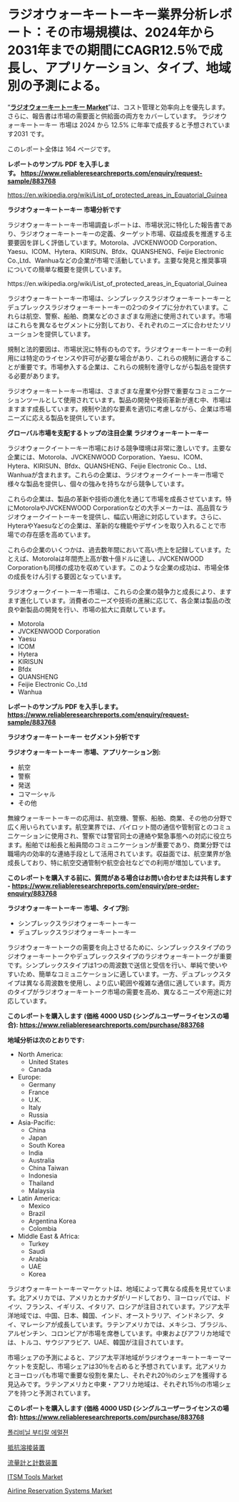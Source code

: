 <p><h1>ラジオウォーキートーキー業界分析レポート：その市場規模は、2024年から2031年までの期間にCAGR12.5％で成長し、アプリケーション、タイプ、地域別の予測による。</h1></p><p>&ldquo;<strong><a href="https://www.reliableresearchreports.com/radio-walkie-talkie-r883768">ラジオウォーキートーキー Market</a></strong>&rdquo;は、コスト管理と効率向上を優先します。 さらに、報告書は市場の需要面と供給面の両方をカバーしています。 ラジオウォーキートーキー 市場は 2024 から 12.5% に年率で成長すると予想されています2031 です。</p>
<p>このレポート全体は 164 ページです。</p>
<p><strong>レポートのサンプル PDF を入手します。&nbsp;<a href="https://www.reliableresearchreports.com/enquiry/request-sample/883768">https://www.reliableresearchreports.com/enquiry/request-sample/883768</a></strong></p>
<p><a href="https://en.wikipedia.org/wiki/List_of_protected_areas_in_Equatorial_Guinea">https://en.wikipedia.org/wiki/List_of_protected_areas_in_Equatorial_Guinea</a></p>
<p><strong>ラジオウォーキートーキー 市場分析です</strong></p>
<p><p>ラジオウォーキートーキー市場調査レポートは、市場状況に特化した報告書であり、ラジオウォーキートーキーの定義、ターゲット市場、収益成長を推進する主要要因を詳しく評価しています。Motorola、JVCKENWOOD Corporation、Yaesu、ICOM、Hytera、KIRISUN、Bfdx、QUANSHENG、Feijie Electronic Co.,Ltd、Wanhuaなどの企業が市場で活動しています。主要な発見と推奨事項についての簡単な概要を提供しています。</p></p>
<p>https://en.wikipedia.org/wiki/List_of_protected_areas_in_Equatorial_Guinea</p>
<p><p>ラジオウォーキートーキー市場は、シンプレックスラジオウォーキートーキーとデュプレックスラジオウォーキートーキーの2つのタイプに分かれています。これらは航空、警察、船舶、商業などのさまざまな用途に使用されています。市場はこれらを異なるセグメントに分割しており、それぞれのニーズに合わせたソリューションを提供しています。</p><p>規制と法的要因は、市場状況に特有のものです。ラジオウォーキートーキーの利用には特定のライセンスや許可が必要な場合があり、これらの規制に適合することが重要です。市場参入する企業は、これらの規制を遵守しながら製品を提供する必要があります。</p><p>ラジオウォーキートーキー市場は、さまざまな産業や分野で重要なコミュニケーションツールとして使用されています。製品の開発や技術革新が進む中、市場はますます成長しています。規制や法的な要素を適切に考慮しながら、企業は市場ニーズに応える製品を提供しています。</p></p>
<p><strong>グローバル市場を支配するトップの注目企業 ラジオウォーキートーキー</strong></p>
<p><p>ラジオウォークイートーキー市場における競争環境は非常に激しいです。主要な企業には、Motorola、JVCKENWOOD Corporation、Yaesu、ICOM、Hytera、KIRISUN、Bfdx、QUANSHENG、Feijie Electronic Co.、Ltd、Wanhuaが含まれます。これらの企業は、ラジオウォークイートーキー市場で様々な製品を提供し、個々の強みを持ちながら競争しています。</p><p>これらの企業は、製品の革新や技術の進化を通じて市場を成長させています。特にMotorolaやJVCKENWOOD Corporationなどの大手メーカーは、高品質なラジオウォークイートーキーを提供し、幅広い用途に対応しています。さらに、HyteraやYaesuなどの企業は、革新的な機能やデザインを取り入れることで市場での存在感を高めています。</p><p>これらの企業のいくつかは、過去数年間において高い売上を記録しています。たとえば、Motorolaは年間売上高が数十億ドルに達し、JVCKENWOOD Corporationも同様の成功を収めています。このような企業の成功は、市場全体の成長をけん引する要因となっています。</p><p>ラジオウォークイートーキー市場は、これらの企業の競争力と成長により、ますます進化しています。消費者のニーズや技術の進展に応じて、各企業は製品の改良や新製品の開発を行い、市場の拡大に貢献しています。</p></p>
<p><ul><li>Motorola</li><li>JVCKENWOOD Corporation</li><li>Yaesu</li><li>ICOM</li><li>Hytera</li><li>KIRISUN</li><li>Bfdx</li><li>QUANSHENG</li><li>Feijie Electronic Co.,Ltd</li><li>Wanhua</li></ul></p>
<p><strong>レポートのサンプル PDF を入手します。 <a href="https://www.reliableresearchreports.com/enquiry/request-sample/883768">https://www.reliableresearchreports.com/enquiry/request-sample/883768</a></strong></p>
<p><strong>ラジオウォーキートーキー セグメント分析です</strong></p>
<p><strong>ラジオウォーキートーキー 市場、アプリケーション別:</strong></p>
<p><ul><li>航空</li><li>警察</li><li>発送</li><li>コマーシャル</li><li>その他</li></ul></p>
<p><p>無線ウォーキートーキーの応用は、航空機、警察、船舶、商業、その他の分野で広く用いられています。航空業界では、パイロット間の通信や管制官とのコミュニケーションに使用され、警察では警官同士の連絡や緊急事態への対応に役立ちます。船舶では船長と船員間のコミュニケーションが重要であり、商業分野では職場内の効率的な連絡手段として活用されています。収益面では、航空業界が急成長しており、特に航空交通管制や航空会社などでの利用が増加しています。</p></p>
<p><strong>このレポートを購入する前に、質問がある場合はお問い合わせまたは共有します - <a href="https://www.reliableresearchreports.com/enquiry/pre-order-enquiry/883768">https://www.reliableresearchreports.com/enquiry/pre-order-enquiry/883768</a></strong></p>
<p><strong>ラジオウォーキートーキー 市場、タイプ別:</strong></p>
<p><ul><li>シンプレックスラジオウォーキートーキー</li><li>デュプレックスラジオウォーキートーキー</li></ul></p>
<p><p>ラジオウォーキートークの需要を向上させるために、シンプレックスタイプのラジオウォーキートークやデュプレックスタイプのラジオウォーキートークが重要です。シンプレックスタイプは1つの周波数で送信と受信を行い、単純で使いやすいため、簡単なコミュニケーションに適しています。一方、デュプレックスタイプは異なる周波数を使用し、より広い範囲や複雑な通信に適しています。両方のタイプがラジオウォーキートーク市場の需要を高め、異なるニーズや用途に対応しています。</p></p>
<p><strong>このレポートを購入します (価格 4000 USD (シングルユーザーライセンスの場合): <a href="https://www.reliableresearchreports.com/purchase/883768">https://www.reliableresearchreports.com/purchase/883768</a></strong></p>
<p><strong>地域分析は次のとおりです:</strong></p>
<p><ul>
    <li>
        North America:
        <ul>
            <li>United States</li>
            <li>Canada</li>
        </ul>
    </li>
    <li>
        Europe:
        <ul>
            <li>Germany</li>
            <li>France</li>
            <li>U.K.</li>
            <li>Italy</li>
            <li>Russia</li>
        </ul>
    </li>
    <li>
        Asia-Pacific:
        <ul>
            <li>China</li>
            <li>Japan</li>
            <li>South Korea</li>
            <li>India</li>
            <li>Australia</li>
            <li>China Taiwan</li>
            <li>Indonesia</li>
            <li>Thailand</li>
            <li>Malaysia</li>
        </ul>
    </li>
    <li>
        Latin America:
        <ul>
            <li>Mexico</li>
            <li>Brazil</li>
            <li>Argentina Korea</li>
            <li>Colombia</li>
        </ul>
    </li>
    <li>
        Middle East & Africa:
        <ul>
            <li>Turkey</li>
            <li>Saudi</li>
            <li>Arabia</li>
            <li>UAE</li>
            <li>Korea</li>
        </ul>
    </li>
    </ul></p>
<p><p>ラジオウォーキートーキーマーケットは、地域によって異なる成長を見せています。北アメリカでは、アメリカとカナダがリードしており、ヨーロッパでは、ドイツ、フランス、イギリス、イタリア、ロシアが注目されています。アジア太平洋地域では、中国、日本、韓国、インド、オーストラリア、インドネシア、タイ、マレーシアが成長しています。ラテンアメリカでは、メキシコ、ブラジル、アルゼンチン、コロンビアが市場を席巻しています。中東およびアフリカ地域では、トルコ、サウジアラビア、UAE、韓国が注目されています。</p><p>市場シェアの予測によると、アジア太平洋地域がラジオウォーキートーキーマーケットを支配し、市場シェアは30％を占めると予想されています。北アメリカとヨーロッパも市場で重要な役割を果たし、それぞれ20％のシェアを獲得する見込みです。ラテンアメリカと中東・アフリカ地域は、それぞれ15％の市場シェアを持つと予測されています。</p></p>
<p><strong>このレポートを購入します (価格 4000 USD (シングルユーザーライセンスの場合): <a href="https://www.reliableresearchreports.com/purchase/883768">https://www.reliableresearchreports.com/purchase/883768</a></strong></p>
<p><p><a href="https://github.com/shampaakter36/Market-Research-Report-List-2/blob/main/4814297108028.md">폴리비닐 부티랄 에멀젼</a></p><p><a href="https://github.com/RandallRunte2023/Market-Research-Report-List-2/blob/main/325122587214.md">抵抗溶接装置</a></p><p><a href="https://github.com/TerrellConn/Market-Research-Report-List-3/blob/main/830868687213.md">流量計と計数装置</a></p><p><a href="https://github.com/luckyshygirl/Market-Research-Report-List-6/blob/main/itsm-tools-market.md">ITSM Tools Market</a></p><p><a href="https://github.com/vimar16th/Market-Research-Report-List-6/blob/main/airline-reservation-systems-market.md">Airline Reservation Systems Market</a></p></p>